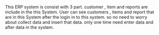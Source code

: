 This ERP system is consist with 3 part. customer , item and reports are include in the this System. User can see customers , items and report that are in this System after the login in to this system. so no need to worry about collect data and insert that data. only one time need enter data and after data in the system.
